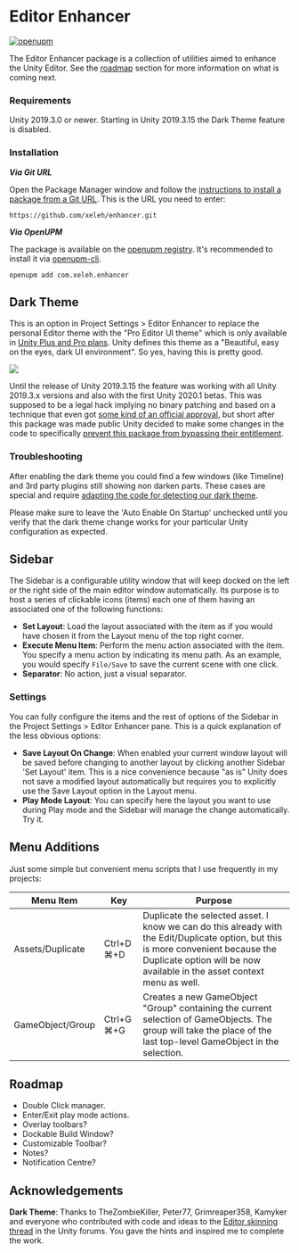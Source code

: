 # Editor Enhancer
[![openupm](https://img.shields.io/npm/v/com.xeleh.enhancer?label=openupm&registry_uri=https://package.openupm.com)](https://openupm.com/packages/com.xeleh.enhancer/)

The Editor Enhancer package is a collection of utilities aimed to enhance the Unity Editor. See the [roadmap](#roadmap) section for more information on what is coming next.

### Requirements

Unity 2019.3.0 or newer. Starting in Unity 2019.3.15 the Dark Theme feature is disabled.

### Installation

***Via Git URL***

Open the Package Manager window and follow the [instructions to install a package from a Git URL](https://docs.unity3d.com/Manual/upm-ui-giturl.html). This is the URL you need to enter:

```
https://github.com/xeleh/enhancer.git
```

***Via OpenUPM***

The package is available on the [openupm registry](https://openupm.com/packages/com.xeleh.enhancer/). It's recommended to install it via [openupm-cli](https://github.com/openupm/openupm-cli#openupm-cli).

```
openupm add com.xeleh.enhancer
```

## Dark Theme

This is an option in Project Settings > Editor Enhancer to replace the personal Editor theme with the "Pro Editor UI theme" which is only available in [Unity Plus and Pro plans](https://store.unity.com/#plans-business). Unity defines this theme as a "Beautiful, easy on the eyes, dark UI environment". So yes, having this is pretty good.

![](https://xeleh.com/media/dark-theme.gif)

Until the release of Unity 2019.3.15 the feature was working with all Unity 2019.3.x versions and also with the first Unity 2020.1 betas. This was supposed to be a legal hack implying no binary patching and based on a technique that even got [some kind of an official approval](https://forum.unity.com/threads/editor-skinning-thread.711059/page-2#post-5620048), but short after this package was made public Unity decided to make some changes in the code to specifically [prevent this package from bypassing their entitlement](https://issuetracker.unity3d.com/issues/enhancer-package-bypasses-dark-theme-entitlement).

### Troubleshooting

After enabling the dark theme you could find a few windows (like Timeline) and 3rd party plugins still showing non darken parts. These cases are special and require [adapting the code for detecting our dark theme](Adapting.md).

Please make sure to leave the 'Auto Enable On Startup' unchecked until you verify that the dark theme change works for your particular Unity configuration as expected.


## Sidebar

The Sidebar is a configurable utility window that will keep docked on the left or the right side of the main editor window automatically. Its purpose is to host a series of clickable icons (items) each one of them having an associated one of the following functions:

* **Set Layout**: Load the layout associated with the item as if you would have chosen it from the Layout menu of the top right corner.
* **Execute Menu Item**: Perform the menu action associated with the item. You specify a menu action by indicating its menu path. As an example, you would specify `File/Save` to save the current scene with one click.
* **Separator**: No action, just a visual separator.

### Settings

You can fully configure the items and the rest of options of the Sidebar in the Project Settings > Editor Enhancer pane. This is a quick explanation of the less obvious options:

* **Save Layout On Change**: When enabled your current window layout will be saved before changing to another layout by clicking another Sidebar 'Set Layout' item. This is a nice convenience because "as is" Unity does not save a modified layout automatically but requires you to explicitly use the Save Layout option in the Layout menu.
* **Play Mode Layout**: You can specify here the layout you want to use during Play mode and the Sidebar will manage the change automatically. Try it.


## Menu Additions

Just some simple but convenient menu scripts that I use frequently in my projects:

| Menu Item | Key | Purpose |
|---|---|---|
| Assets/Duplicate | Ctrl+D ⌘+D |Duplicate the selected asset. I know we can do this already with the Edit/Duplicate option, but this is more convenient because the Duplicate option will be now available in the asset context menu as well. |
| GameObject/Group | Ctrl+G ⌘+G |Creates a new GameObject "Group" containing the current selection of GameObjects. The group will take the place of the last top-level GameObject in the selection. |

## Roadmap

* Double Click manager.
* Enter/Exit play mode actions.
* Overlay toolbars?
* Dockable Build Window?
* Customizable Toolbar?
* Notes?
* Notification Centre?

## Acknowledgements

**Dark Theme**: Thanks to TheZombieKiller, Peter77, Grimreaper358, Kamyker and everyone who contributed with code and ideas to the [Editor skinning thread](https://forum.unity.com/threads/editor-skinning-thread.711059/) in the Unity forums. You gave the hints and inspired me to complete the work.

